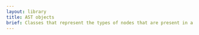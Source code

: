 ```yaml
---
layout: library
title: AST objects
brief: Classes that represent the types of nodes that are present in a math AST
---
```

